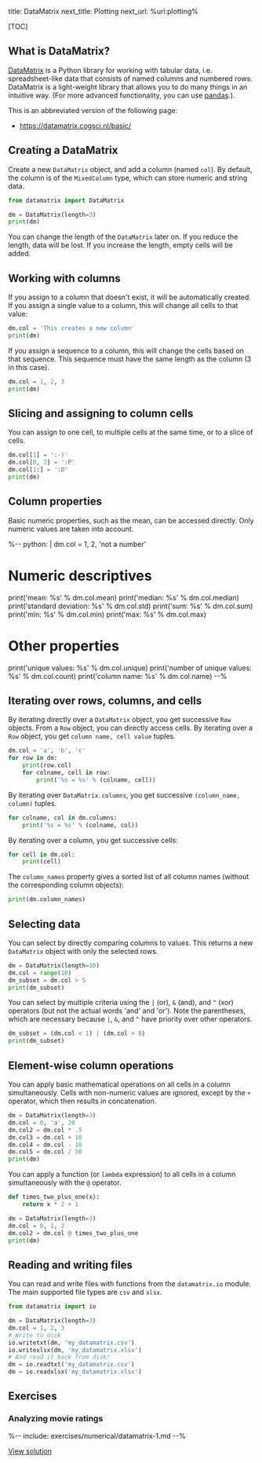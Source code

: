 title: DataMatrix
next_title: Plotting
next_url: %url:plotting%


[TOC]


## What is DataMatrix?

[DataMatrix](https://datamatrix.cogsci.nl/) is a Python library for working with tabular data, i.e. spreadsheet-like data that consists of named columns and numbered rows. DataMatrix is a light-weight library that allows you to do many things in an intuitive way. (For more advanced functionality, you can use [pandas](https://pandas.pydata.org/).).

This is an abbreviated version of the following page:

- <https://datamatrix.cogsci.nl/basic/>


## Creating a DataMatrix

Create a new `DataMatrix` object, and add a column (named `col`). By default, the column is of the `MixedColumn` type, which can store numeric and string data.

```python
from datamatrix import DataMatrix

dm = DataMatrix(length=3)
print(dm)
```

You can change the length of the `DataMatrix` later on. If you reduce the length, data will be lost. If you increase the length, empty cells will be added.


## Working with columns

If you assign to a column that doesn't exist, it will be automatically created. If you assign a single value to a column, this will change all cells to that value:

```python
dm.col = 'This creates a new column'
print(dm)
```

If you assign a sequence to a column, this will change the cells based on that sequence. This sequence must have the same length as the column (3 in this case).

```python
dm.col = 1, 2, 3
print(dm)
```


## Slicing and assigning to column cells

You can assign to one cell, to multiple cells at the same time, or to a slice of cells.

```python
dm.col[1] = ':-)'
dm.col[0, 2] = ':P'
dm.col[1:] = ':D'
print(dm)
```


## Column properties

Basic numeric properties, such as the mean, can be accessed directly. Only numeric values are taken into account.

%--
python: |
 dm.col = 1, 2, 'not a number'
 # Numeric descriptives
 print('mean: %s' % dm.col.mean)
 print('median: %s' % dm.col.median)
 print('standard deviation: %s' % dm.col.std)
 print('sum: %s' % dm.col.sum)
 print('min: %s' % dm.col.min)
 print('max: %s' % dm.col.max)
 # Other properties
 print('unique values: %s' % dm.col.unique)
 print('number of unique values: %s' % dm.col.count)
 print('column name: %s' % dm.col.name)
--%


## Iterating over rows, columns, and cells

By iterating directly over a `DataMatrix` object, you get successive `Row` objects. From a `Row` object, you can directly access cells. By iterating over a `Row` object, you get `column name, cell value` tuples.

```python
dm.col = 'a', 'b', 'c'
for row in dm:
    print(row.col)
    for colname, cell in row:
        print('%s = %s' % (colname, cell))
```

By iterating over `DataMatrix.columns`, you get successive `(column_name, column)` tuples.

```python
for colname, col in dm.columns:
    print('%s = %s' % (colname, col))
```

By iterating over a column, you get successive cells:

```python
for cell in dm.col:
    print(cell)
```

The `column_names` property gives a sorted list of all column names (without the corresponding column objects):

```python
print(dm.column_names)
```


## Selecting data

You can select by directly comparing columns to values. This returns a new `DataMatrix` object with only the selected rows.

```python
dm = DataMatrix(length=10)
dm.col = range(10)
dm_subset = dm.col > 5
print(dm_subset)
```

You can select by multiple criteria using the `|` (or), `&` (and), and `^` (xor) operators (but not the actual words 'and' and 'or'). Note the parentheses, which are necessary because `|`, `&`, and `^` have priority over other operators.

```python
dm_subset = (dm.col < 1) | (dm.col > 8)
print(dm_subset)
```


## Element-wise column operations

You can apply basic mathematical operations on all cells in a column simultaneously. Cells with non-numeric values are ignored, except by the `+` operator, which then results in concatenation.

```python
dm = DataMatrix(length=3)
dm.col = 0, 'a', 20
dm.col2 = dm.col * .5
dm.col3 = dm.col + 10
dm.col4 = dm.col - 10
dm.col5 = dm.col / 50
print(dm)
```

You can apply a function (or `lambda` expression) to all cells in a column simultaneously with the `@` operator.

```python
def times_two_plus_one(x):
    return x * 2 + 1

dm = DataMatrix(length=3)
dm.col = 0, 1, 2
dm.col2 = dm.col @ times_two_plus_one
print(dm)
```


## Reading and writing files

You can read and write files with functions from the `datamatrix.io` module. The main supported file types are `csv` and `xlsx`.

```python
from datamatrix import io

dm = DataMatrix(length=3)
dm.col = 1, 2, 3
# Write to disk
io.writetxt(dm, 'my_datamatrix.csv')
io.writexlsx(dm, 'my_datamatrix.xlsx')
# And read it back from disk!
dm = io.readtxt('my_datamatrix.csv')
dm = io.readxlsx('my_datamatrix.xlsx')
```


## Exercises

<div class='info-box' markdown=1>

### Analyzing movie ratings

%-- include: exercises/numerical/datamatrix-1.md --%

[View solution](%url:datamatrix%-solution-1)

</div>

</div>
